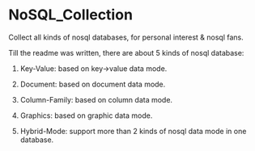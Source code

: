 # NoSQL_Collection

Collect all kinds of nosql databases, for personal interest &amp; nosql fans.  

Till the readme was written, there are about 5 kinds of nosql database:  

1. Key-Value: based on key->value data mode.  

2. Document: based on document data mode.  

3. Column-Family: based on column data mode.  

4. Graphics: based on graphic data mode.  

5. Hybrid-Mode: support more than 2 kinds of nosql data mode in one database.  

